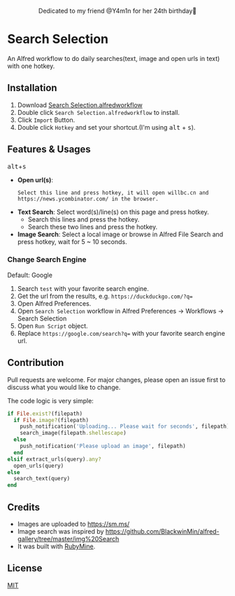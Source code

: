 <p align="center">Dedicated to my friend @Y4m1n for her 24th birthday🥳<p>
</p>

# Search Selection
An Alfred workflow to do daily searches(text, image and open urls in text) with one hotkey.

## Installation
1. Download [Search Selection.alfredworkflow](https://github.com/willbchang/alfred-search-selection/releases/latest)
2. Double click `Search Selection.alfredworkflow` to install.
3. Click `Import` Button.
4. Double click `Hotkey` and set your shortcut.(I'm using <kbd>alt</kbd> + <kbd>s</kbd>).

## Features & Usages
<kbd>alt</kbd>+<kbd>s</kbd>
- **Open url(s)**:
  ```
  Select this line and press hotkey, it will open willbc.cn and https://news.ycombinator.com/ in the browser. 
  ```
- **Text Search**: Select word(s)/line(s) on this page and press hotkey.
  - Search this lines and press the hotkey.
  - Search these two lines and press the hotkey.
- **Image Search**: Select a local image or browse in Alfred File Search and press hotkey, wait for 5 ~ 10 seconds. 

### Change Search Engine
Default: Google
1. Search `test` with your favorite search engine.
2. Get the url from the results, e.g. `https://duckduckgo.com/?q=`
3. Open Alfred Preferences.
4. Open `Search Selection` workflow in Alfred Preferences -> Workflows -> Search Selection
5. Open `Run Script` object.
6. Replace `https://google.com/search?q=` with your favorite search engine url.

## Contribution
Pull requests are welcome. For major changes, please open an issue first to discuss what you would like to change.

The code logic is very simple:
```ruby
if File.exist?(filepath)
  if File.image?(filepath)
    push_notification('Uploading... Please wait for seconds', filepath)
    search_image(filepath.shellescape)
  else
    push_notification('Please upload an image', filepath)
  end
elsif extract_urls(query).any?
  open_urls(query)
else
  search_text(query)
end
```

## Credits
- Images are uploaded to https://sm.ms/
- Image search was inspired by https://github.com/BlackwinMin/alfred-gallery/tree/master/img%20Search
- It was built with [RubyMine](https://www.jetbrains.com/ruby/).

## License
[MIT](LICENSE)
